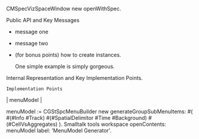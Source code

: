 CMSpecVizSpaceWindow new openWithSpec.

Public API and Key Messages

- message one   
- message two 
- (for bonus points) how to create instances.

   One simple example is simply gorgeous.
 
Internal Representation and Key Implementation Points.


    Implementation Points

| menuModel |
	
menuModel := CGStSpcMenuBuilder new 
	generateGroupSubMenuItems: 
		#(
		#(#Info #Track) 
		#(#SpatialDelimitor #Time #Background)
		#(#CellVsAggregates)
		).
Smalltalk tools workspace 
	openContents: menuModel 
	label: 'MenuModel Generator'.
